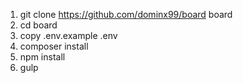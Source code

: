 1. git clone https://github.com/dominx99/board board
2. cd board
3. copy .env.example .env
4. composer install
5. npm install
6. gulp
